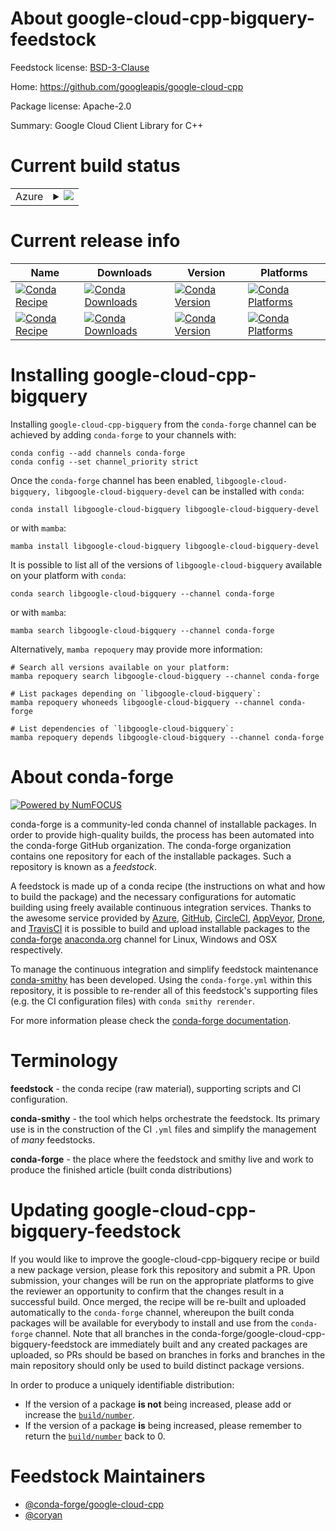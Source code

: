 About google-cloud-cpp-bigquery-feedstock
=========================================

Feedstock license: [BSD-3-Clause](https://github.com/conda-forge/google-cloud-cpp-bigquery-feedstock/blob/main/LICENSE.txt)

Home: https://github.com/googleapis/google-cloud-cpp

Package license: Apache-2.0

Summary: Google Cloud Client Library for C++

Current build status
====================


<table>
    
  <tr>
    <td>Azure</td>
    <td>
      <details>
        <summary>
          <a href="https://dev.azure.com/conda-forge/feedstock-builds/_build/latest?definitionId=21508&branchName=main">
            <img src="https://dev.azure.com/conda-forge/feedstock-builds/_apis/build/status/google-cloud-cpp-bigquery-feedstock?branchName=main">
          </a>
        </summary>
        <table>
          <thead><tr><th>Variant</th><th>Status</th></tr></thead>
          <tbody><tr>
              <td>linux_64</td>
              <td>
                <a href="https://dev.azure.com/conda-forge/feedstock-builds/_build/latest?definitionId=21508&branchName=main">
                  <img src="https://dev.azure.com/conda-forge/feedstock-builds/_apis/build/status/google-cloud-cpp-bigquery-feedstock?branchName=main&jobName=linux&configuration=linux%20linux_64_" alt="variant">
                </a>
              </td>
            </tr><tr>
              <td>linux_aarch64</td>
              <td>
                <a href="https://dev.azure.com/conda-forge/feedstock-builds/_build/latest?definitionId=21508&branchName=main">
                  <img src="https://dev.azure.com/conda-forge/feedstock-builds/_apis/build/status/google-cloud-cpp-bigquery-feedstock?branchName=main&jobName=linux&configuration=linux%20linux_aarch64_" alt="variant">
                </a>
              </td>
            </tr><tr>
              <td>linux_ppc64le</td>
              <td>
                <a href="https://dev.azure.com/conda-forge/feedstock-builds/_build/latest?definitionId=21508&branchName=main">
                  <img src="https://dev.azure.com/conda-forge/feedstock-builds/_apis/build/status/google-cloud-cpp-bigquery-feedstock?branchName=main&jobName=linux&configuration=linux%20linux_ppc64le_" alt="variant">
                </a>
              </td>
            </tr><tr>
              <td>osx_64</td>
              <td>
                <a href="https://dev.azure.com/conda-forge/feedstock-builds/_build/latest?definitionId=21508&branchName=main">
                  <img src="https://dev.azure.com/conda-forge/feedstock-builds/_apis/build/status/google-cloud-cpp-bigquery-feedstock?branchName=main&jobName=osx&configuration=osx%20osx_64_" alt="variant">
                </a>
              </td>
            </tr><tr>
              <td>osx_arm64</td>
              <td>
                <a href="https://dev.azure.com/conda-forge/feedstock-builds/_build/latest?definitionId=21508&branchName=main">
                  <img src="https://dev.azure.com/conda-forge/feedstock-builds/_apis/build/status/google-cloud-cpp-bigquery-feedstock?branchName=main&jobName=osx&configuration=osx%20osx_arm64_" alt="variant">
                </a>
              </td>
            </tr><tr>
              <td>win_64</td>
              <td>
                <a href="https://dev.azure.com/conda-forge/feedstock-builds/_build/latest?definitionId=21508&branchName=main">
                  <img src="https://dev.azure.com/conda-forge/feedstock-builds/_apis/build/status/google-cloud-cpp-bigquery-feedstock?branchName=main&jobName=win&configuration=win%20win_64_" alt="variant">
                </a>
              </td>
            </tr>
          </tbody>
        </table>
      </details>
    </td>
  </tr>
</table>

Current release info
====================

| Name | Downloads | Version | Platforms |
| --- | --- | --- | --- |
| [![Conda Recipe](https://img.shields.io/badge/recipe-libgoogle--cloud--bigquery-green.svg)](https://anaconda.org/conda-forge/libgoogle-cloud-bigquery) | [![Conda Downloads](https://img.shields.io/conda/dn/conda-forge/libgoogle-cloud-bigquery.svg)](https://anaconda.org/conda-forge/libgoogle-cloud-bigquery) | [![Conda Version](https://img.shields.io/conda/vn/conda-forge/libgoogle-cloud-bigquery.svg)](https://anaconda.org/conda-forge/libgoogle-cloud-bigquery) | [![Conda Platforms](https://img.shields.io/conda/pn/conda-forge/libgoogle-cloud-bigquery.svg)](https://anaconda.org/conda-forge/libgoogle-cloud-bigquery) |
| [![Conda Recipe](https://img.shields.io/badge/recipe-libgoogle--cloud--bigquery--devel-green.svg)](https://anaconda.org/conda-forge/libgoogle-cloud-bigquery-devel) | [![Conda Downloads](https://img.shields.io/conda/dn/conda-forge/libgoogle-cloud-bigquery-devel.svg)](https://anaconda.org/conda-forge/libgoogle-cloud-bigquery-devel) | [![Conda Version](https://img.shields.io/conda/vn/conda-forge/libgoogle-cloud-bigquery-devel.svg)](https://anaconda.org/conda-forge/libgoogle-cloud-bigquery-devel) | [![Conda Platforms](https://img.shields.io/conda/pn/conda-forge/libgoogle-cloud-bigquery-devel.svg)](https://anaconda.org/conda-forge/libgoogle-cloud-bigquery-devel) |

Installing google-cloud-cpp-bigquery
====================================

Installing `google-cloud-cpp-bigquery` from the `conda-forge` channel can be achieved by adding `conda-forge` to your channels with:

```
conda config --add channels conda-forge
conda config --set channel_priority strict
```

Once the `conda-forge` channel has been enabled, `libgoogle-cloud-bigquery, libgoogle-cloud-bigquery-devel` can be installed with `conda`:

```
conda install libgoogle-cloud-bigquery libgoogle-cloud-bigquery-devel
```

or with `mamba`:

```
mamba install libgoogle-cloud-bigquery libgoogle-cloud-bigquery-devel
```

It is possible to list all of the versions of `libgoogle-cloud-bigquery` available on your platform with `conda`:

```
conda search libgoogle-cloud-bigquery --channel conda-forge
```

or with `mamba`:

```
mamba search libgoogle-cloud-bigquery --channel conda-forge
```

Alternatively, `mamba repoquery` may provide more information:

```
# Search all versions available on your platform:
mamba repoquery search libgoogle-cloud-bigquery --channel conda-forge

# List packages depending on `libgoogle-cloud-bigquery`:
mamba repoquery whoneeds libgoogle-cloud-bigquery --channel conda-forge

# List dependencies of `libgoogle-cloud-bigquery`:
mamba repoquery depends libgoogle-cloud-bigquery --channel conda-forge
```


About conda-forge
=================

[![Powered by
NumFOCUS](https://img.shields.io/badge/powered%20by-NumFOCUS-orange.svg?style=flat&colorA=E1523D&colorB=007D8A)](https://numfocus.org)

conda-forge is a community-led conda channel of installable packages.
In order to provide high-quality builds, the process has been automated into the
conda-forge GitHub organization. The conda-forge organization contains one repository
for each of the installable packages. Such a repository is known as a *feedstock*.

A feedstock is made up of a conda recipe (the instructions on what and how to build
the package) and the necessary configurations for automatic building using freely
available continuous integration services. Thanks to the awesome service provided by
[Azure](https://azure.microsoft.com/en-us/services/devops/), [GitHub](https://github.com/),
[CircleCI](https://circleci.com/), [AppVeyor](https://www.appveyor.com/),
[Drone](https://cloud.drone.io/welcome), and [TravisCI](https://travis-ci.com/)
it is possible to build and upload installable packages to the
[conda-forge](https://anaconda.org/conda-forge) [anaconda.org](https://anaconda.org/)
channel for Linux, Windows and OSX respectively.

To manage the continuous integration and simplify feedstock maintenance
[conda-smithy](https://github.com/conda-forge/conda-smithy) has been developed.
Using the ``conda-forge.yml`` within this repository, it is possible to re-render all of
this feedstock's supporting files (e.g. the CI configuration files) with ``conda smithy rerender``.

For more information please check the [conda-forge documentation](https://conda-forge.org/docs/).

Terminology
===========

**feedstock** - the conda recipe (raw material), supporting scripts and CI configuration.

**conda-smithy** - the tool which helps orchestrate the feedstock.
                   Its primary use is in the construction of the CI ``.yml`` files
                   and simplify the management of *many* feedstocks.

**conda-forge** - the place where the feedstock and smithy live and work to
                  produce the finished article (built conda distributions)


Updating google-cloud-cpp-bigquery-feedstock
============================================

If you would like to improve the google-cloud-cpp-bigquery recipe or build a new
package version, please fork this repository and submit a PR. Upon submission,
your changes will be run on the appropriate platforms to give the reviewer an
opportunity to confirm that the changes result in a successful build. Once
merged, the recipe will be re-built and uploaded automatically to the
`conda-forge` channel, whereupon the built conda packages will be available for
everybody to install and use from the `conda-forge` channel.
Note that all branches in the conda-forge/google-cloud-cpp-bigquery-feedstock are
immediately built and any created packages are uploaded, so PRs should be based
on branches in forks and branches in the main repository should only be used to
build distinct package versions.

In order to produce a uniquely identifiable distribution:
 * If the version of a package **is not** being increased, please add or increase
   the [``build/number``](https://docs.conda.io/projects/conda-build/en/latest/resources/define-metadata.html#build-number-and-string).
 * If the version of a package **is** being increased, please remember to return
   the [``build/number``](https://docs.conda.io/projects/conda-build/en/latest/resources/define-metadata.html#build-number-and-string)
   back to 0.

Feedstock Maintainers
=====================

* [@conda-forge/google-cloud-cpp](https://github.com/conda-forge/google-cloud-cpp/)
* [@coryan](https://github.com/coryan/)

